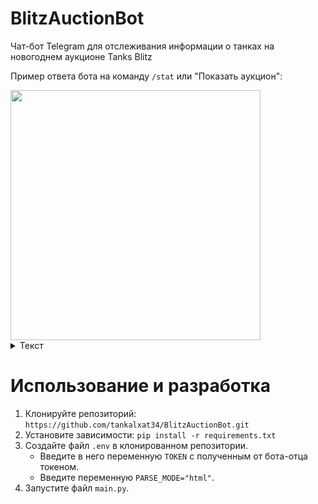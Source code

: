 # BlitzAuctionBot
Чат-бот Telegram для отслеживания информации о танках на новогоднем аукционе Tanks Blitz

Пример ответа бота на команду `/stat` или "Показать аукцион":

<img src="https://sun9-86.userapi.com/impg/1p6G10TJuRE8wcAEsTnGiJk78TDd2DG6L-jCMg/VtWIaul2uIs.jpg?size=1080x1830&quality=96&sign=2989f78e4a02706b6f1e86b5e767684f&type=album" width=400px>

<details>
<summary>Текст</summary>

```
💰Продается танков: 14
    Премиум танки: 12
    Коллекционные танки: 2
    Средняя цена танка: 9357.14

• СТГ (https://old.wotblitz.eu/ru/encyclopedia/vehicles/ussr/R146_STG) (СТ-8 🌍 прем)
    Танков осталось: 2964/3000
    Цена сейчас: 8000 золота
    Следующая цена: 7250 золота (через 21 часов)

• Т-44-85 (https://old.wotblitz.eu/ru/encyclopedia/vehicles/ussr/R98_T44_85) (СТ-7 🌍 прем)
    Танков осталось: 2956/3000
    Цена сейчас: 5000 золота
    Следующая цена: 4500 золота (через 21 часов)

• 121B (https://old.wotblitz.eu/ru/encyclopedia/vehicles/china/Ch25_121_mod_1971B) (СТ-10 🇨🇳 прем)
    Танков осталось: 2916/3000
    Цена сейчас: 15000 золота
    Следующая цена: 14000 золота (через 21 часов)

• AMX Canon d'assaut 105 (https://old.wotblitz.eu/ru/encyclopedia/vehicles/france/F89_Canon_dassaut_105) (ПТ-8 🇫🇷 прем)
    Танков осталось: 2899/3000
    Цена сейчас: 8500 золота
    Следующая цена: 7750 золота (через 21 часов)

• Centurion Mk. 5/1 RAAC (https://old.wotblitz.eu/ru/encyclopedia/vehicles/uk/GB94_Centurion_Mk5-1_RAAC) (СТ-8 🇬🇧 прем)
    Танков осталось: 2892/3000
    Цена сейчас: 8500 золота
    Следующая цена: 8000 золота (через 21 часов)

• Škoda T 27 (https://old.wotblitz.eu/ru/encyclopedia/vehicles/european/Cz13_T-27) (СТ-8 🇪🇺 прем)
    Танков осталось: 2833/3000
    Цена сейчас: 9000 золота
    Следующая цена: 8500 золота (через 21 часов)

• Titan H-Nd (https://old.wotblitz.eu/ru/encyclopedia/vehicles/other/Oth28_Sturmfeur_HW) (ТТ-7 🏴 коллекционный)
    Танков осталось: 2814/3000
    Цена сейчас: 7500 золота
    Следующая цена: 7000 золота (через 21 часов)

• Krupp-Steyr Waffenträger (https://old.wotblitz.eu/ru/encyclopedia/vehicles/germany/G109_Steyr_WT) (ПТ-7 🇩🇪 прем)
    Танков осталось: 2807/3000
    Цена сейчас: 6000 золота
    Следующая цена: 5500 золота (через 21 часов)

• Titan-54d (https://old.wotblitz.eu/ru/encyclopedia/vehicles/other/Oth30_T54MS) (СТ-8 🏴 прем)
    Танков осталось: 2800/3000
    Цена сейчас: 9000 золота
    Следующая цена: 8500 золота (через 21 часов)

• EMIL 1951 (https://old.wotblitz.eu/ru/encyclopedia/vehicles/european/S25_EMIL_51) (ТТ-8 🇪🇺 прем)
    Танков осталось: 2782/3000
    Цена сейчас: 9500 золота
    Следующая цена: 8800 золота (через 21 часов)

• Ликан (https://old.wotblitz.eu/ru/encyclopedia/vehicles/other/Oth23_Werewolf) (ТТ-7 🏴 прем)
    Танков осталось: 2769/3000
    Цена сейчас: 7500 золота
    Следующая цена: 6500 золота (через 21 часов)

• Kampfpanzer 70 (https://old.wotblitz.eu/ru/encyclopedia/vehicles/germany/G_KpfPz_70) (ТТ-9 🇩🇪 прем)
    Танков осталось: 2688/3000
    Цена сейчас: 10000 золота
    Следующая цена: 9000 золота (через 21 часов)

• Progetto M35 mod. 46 (https://old.wotblitz.eu/ru/encyclopedia/vehicles/european/It13_Progetto_M35_mod_46) (СТ-8 🇪🇺 прем)
    Танков осталось: 2324/3000
    Цена сейчас: 10000 золота
    Следующая цена: 9250 золота (через 21 часов)

• VK 90.01 (P) (https://old.wotblitz.eu/ru/encyclopedia/vehicles/germany/G_VK9001P) (ТТ-10 🇩🇪 коллекционный)
    Танков осталось: 0/3000
    Цена сейчас: 17500 золота
    Следующая цена: 16500 золота (через 21 часов)
```
</details>


# Использование и разработка

1. Клонируйте репозиторий: `https://github.com/tankalxat34/BlitzAuctionBot.git`
2. Установите зависимости: `pip install -r requirements.txt`
3. Создайте файл `.env` в клонированном репозитории. 
    - Введите в него переменную `TOKEN` с полученным от бота-отца токеном.
    - Введите переменную `PARSE_MODE="html"`.
4. Запустите файл `main.py`.
